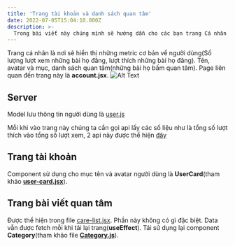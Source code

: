 ```yaml
---
title: 'Trang tài khoản và danh sách quan tâm'
date: 2022-07-05T15:04:10.000Z
description: >-
  Trong bài viết này chúng mình sẽ hướng dẫn cho các bạn trang Cá nhân
---
```


Trang cá nhân là nơi sẽ hiển thị những metric cơ bản về người dùng(Số lượng lượt xem những bài họ đăng, lượt thích những bài họ đăng). Tên, avatar và mục, danh sách quan tâm(những bài họ bấm quan tâm).
Page liên quan đến trang này là **account.jsx**. 
![Alt Text](https://scintillating-haupia-01fe5d.netlify.app/img/account.jpg)

## Server
Model lưu thông tin người dùng là [user.js](https://github.com/quynhdinh/BanLai/blob/master/server/models/user.js)

Mỗi khi vào trang này chúng ta cần gọi api lấy các số liệu như là tổng số lượt thích vào tổng số lượt xem, 2 api này được thể hiện [đây](https://github.com/quynhdinh/BanLai/blob/1e7e4ab60e40906c0af1e349def1dfa1176de323/server/routes/user.js#L25)
## Trang tài khoản

Component sử dụng cho mục tên và avatar người dùng là **UserCard**(tham khảo [**user-card.jsx**](https://github.com/quynhdinh/BanLai/blob/master/client/src/components/user-card.jsx)).

## Trang bài viết quan tâm

Được thể hiện trong file [care-list.jsx](https://github.com/quynhdinh/BanLai/blob/master/client/src/pages/care-list.jsx). Phần này không có gì đặc biệt. Data vẫn được fetch mỗi khi tải lại trang(**useEffect**). Tái sử dụng lại component **Category**(tham khảo file [**Category.js**](https://github.com/quynhdinh/BanLai/blob/master/client/src/components/Categories/Category.jsx)).
